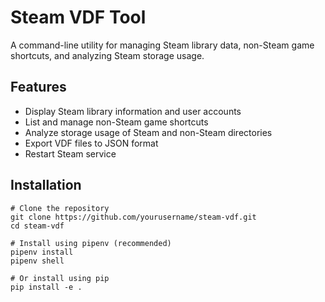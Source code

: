 # Steam VDF Tool

A command-line utility for managing Steam library data, non-Steam game shortcuts, and analyzing Steam storage usage.

## Features

- Display Steam library information and user accounts
- List and manage non-Steam game shortcuts
- Analyze storage usage of Steam and non-Steam directories
- Export VDF files to JSON format
- Restart Steam service

## Installation

```
# Clone the repository
git clone https://github.com/yourusername/steam-vdf.git
cd steam-vdf

# Install using pipenv (recommended)
pipenv install
pipenv shell

# Or install using pip
pip install -e .
```
